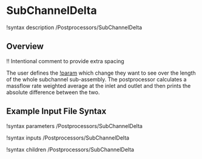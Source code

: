 # SubChannelDelta

!syntax description /Postprocessors/SubChannelDelta

## Overview

!! Intentional comment to provide extra spacing

The user defines the [!param](/Postprocessors/SubChannelDelta/variable) which change they want to see over the length of the whole subchannel sub-assembly.
The postprocessor calculates a massflow rate weighted average at the inlet and outlet and then prints the absolute difference between the two.

## Example Input File Syntax

!syntax parameters /Postprocessors/SubChannelDelta

!syntax inputs /Postprocessors/SubChannelDelta

!syntax children /Postprocessors/SubChannelDelta
